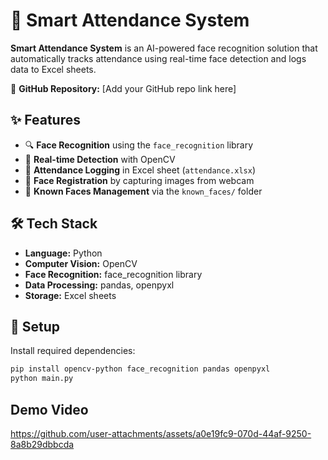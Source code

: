 # 🎯 Smart Attendance System

**Smart Attendance System** is an AI-powered face recognition solution that automatically tracks attendance using real-time face detection and logs data to Excel sheets.

🔗 **GitHub Repository:** [Add your GitHub repo link here]

## ✨ Features

* 🔍 **Face Recognition** using the `face_recognition` library
* 🧠 **Real-time Detection** with OpenCV
* 📝 **Attendance Logging** in Excel sheet (`attendance.xlsx`)
* 👤 **Face Registration** by capturing images from webcam
* 📂 **Known Faces Management** via the `known_faces/` folder

## 🛠️ Tech Stack

* **Language:** Python
* **Computer Vision:** OpenCV
* **Face Recognition:** face_recognition library
* **Data Processing:** pandas, openpyxl
* **Storage:** Excel sheets

## 🚀 Setup

Install required dependencies:

```bash
pip install opencv-python face_recognition pandas openpyxl
python main.py
```

## Demo Video

https://github.com/user-attachments/assets/a0e19fc9-070d-44af-9250-8a8b29dbbcda

